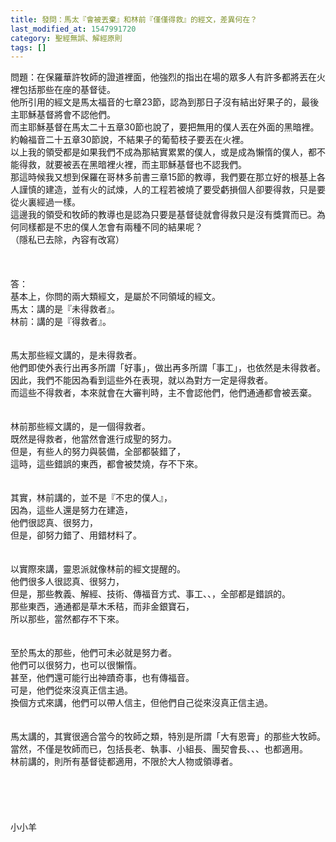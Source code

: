 ```yaml
---
title: 發問：馬太『會被丟棄』和林前『僅僅得救』的經文，差異何在？
last_modified_at: 1547991720
category: 聖經無誤、解經原則
tags: []
---
```


問題：在保羅華許牧師的證道裡面，他強烈的指出在場的眾多人有許多都將丟在火裡包括那些在座的基督徒。<br>他所引用的經文是馬太福音的七章23節，認為到那日子沒有結出好果子的，最後主耶穌基督將會不認他們。<br>而主耶穌基督在馬太二十五章30節也說了，要把無用的僕人丟在外面的黑暗裡。約翰福音二十五章30節說，不結果子的葡萄枝子要丟在火裡。<br>以上我的領受都是如果我們不成為那結實累累的僕人，或是成為懶惰的僕人，都不能得救，就要被丟在黑暗裡火裡，而主耶穌基督也不認我們。<br>那這時候我又想到保羅在哥林多前書三章15節的教導，我們要在那立好的根基上各人謹慎的建造，並有火的試煉，人的工程若被燒了要受虧損個人卻要得救，只是要從火裏經過一樣。<br>這邊我的領受和牧師的教導也是認為只要是基督徒就會得救只是沒有獎賞而已。為何同樣都是不忠的僕人怎會有兩種不同的結果呢？<br>（隱私已去除，內容有改寫）<br><!--more--><br><br><br>答：<br>基本上，你問的兩大類經文，是屬於不同領域的經文。<br>馬太：講的是『未得救者』。<br>林前：講的是『得救者』。<br> <br><br>馬太那些經文講的，是未得救者。<br>他們即使外表行出再多所謂「好事」，做出再多所謂「事工」，也依然是未得救者。<br>因此，我們不能因為看到這些外在表現，就以為對方一定是得救者。<br>而這些不得救者，本來就會在大審判時，主不會認他們，他們通通都會被丟棄。<br> <br><br>林前那些經文講的，是一個得救者。<br>既然是得救者，他當然會進行成聖的努力。<br>但是，有些人的努力與裝備，全部都裝錯了，<br>這時，這些錯誤的東西，都會被焚燒，存不下來。<br> <br><br>其實，林前講的，並不是『不忠的僕人』，<br>因為，這些人還是努力在建造，<br>他們很認真、很努力，<br>但是，卻努力錯了、用錯材料了。<br> <br><br>以實際來講，靈恩派就像林前的經文提醒的。<br>他們很多人很認真、很努力，<br>但是，那些教義、解經、技術、傳福音方式、事工、、，全部都是錯誤的。<br>那些東西，通通都是草木禾秸，而非金銀寶石，<br>所以那些，當然都存不下來。<br> <br><br>至於馬太的那些，他們可未必就是努力者。<br>他們可以很努力，也可以很懶惰。<br>甚至，他們還可能行出神蹟奇事，也有傳福音。<br>可是，他們從來沒真正信主過。<br>換個方式來講，他們可以帶人信主，但他們自己從來沒真正信主過。<br> <br><br>馬太講的，其實很適合當今的牧師之類，特別是所謂「大有恩膏」的那些大牧師。<br>當然，不僅是牧師而已，包括長老、執事、小組長、團契會長、、、也都適用。<br>林前講的，則所有基督徒都適用，不限於大人物或領導者。<br><br><br><br><br><br>小小羊<br><br><br><br><br><br>

